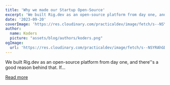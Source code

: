 ```yaml
---
title: 'Why we made our Startup Open-Source'
excerpt: 'We built Rig.dev as an open-source platform from day one, and there''s a good reason behind that. If...'
date: '2023-09-20'
coverImage: 'https://res.cloudinary.com/practicaldev/image/fetch/s--NSYRAhGD--/c_imagga_scale,f_auto,fl_progressive,h_420,q_auto,w_1000/https://dev-to-uploads.s3.amazonaws.com/uploads/articles/q3tierzurdwnbvrgnwgd.png'
author:
  name: Koders
  picture: "assets/blog/authors/koders.png"
ogImage:
  url: 'https://res.cloudinary.com/practicaldev/image/fetch/s--NSYRAhGD--/c_imagga_scale,f_auto,fl_progressive,h_420,q_auto,w_1000/https://dev-to-uploads.s3.amazonaws.com/uploads/articles/q3tierzurdwnbvrgnwgd.png'
---
```


We built Rig.dev as an open-source platform from day one, and there''s a good reason behind that. If...

[Read more](https://dev.to/rigdev/why-we-build-our-startup-open-source-400m)
